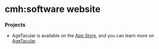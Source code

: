 # cmh:software website

### Projects

* AgeTacular is available on the [App Store](https://appsto.re/us/7FKOkb.i), and you can learn more on [AgeTacular](http://cmhgit.github.io/AgeTacular/).
